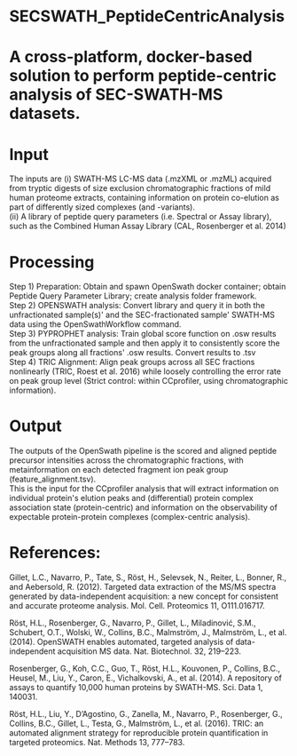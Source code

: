 # SECSWATH_PeptideCentricAnalysis
# A cross-platform, docker-based solution to perform peptide-centric analysis of SEC-SWATH-MS datasets.

# Input
The inputs are
(i) SWATH-MS LC-MS data (.mzXML or .mzML) acquired from tryptic digests of size exclusion chromatographic fractions of mild human proteome extracts, containing information on protein co-elution as part of differently sized complexes (and -variants).<br>
(ii) A library of peptide query parameters (i.e. Spectral or Assay library), such as the Combined Human Assay Library (CAL, Rosenberger et al. 2014)

# Processing
Step 1) Preparation: Obtain and spawn OpenSwath docker container; obtain Peptide Query Parameter Library; create analysis folder framework. <br>
Step 2) OPENSWATH analysis: Convert library and query it in both the unfractionated sample(s)' and the SEC-fractionated sample' SWATH-MS data using the OpenSwathWorkflow command.<br>
Step 3) PYPROPHET analysis: Train global score function on .osw results from the unfractionated sample and then apply it to consistently score the peak groups along all fractions' .osw results. Convert results to .tsv<br>
Step 4) TRIC Alignment: Align peak groups across all SEC fractions nonlinearly (TRIC, Roest et al. 2016) while loosely controlling the error rate on peak group level (Strict control: within CCprofiler, using chromatographic information).<br>

# Output
The outputs of the OpenSwath pipeline is the scored and aligned peptide precursor intensities across the chromatographic fractions, with metainformation on each detected fragment ion peak group (feature_alignment.tsv).<br>
This is the input for the CCprofiler analysis that will extract information on individual protein's elution peaks and (differential) protein complex association state (protein-centric) and information on the observability of expectable protein-protein complexes (complex-centric analysis).

# References:
Gillet, L.C., Navarro, P., Tate, S., Röst, H., Selevsek, N., Reiter, L., Bonner, R., and Aebersold, R. (2012). Targeted data extraction of the MS/MS spectra generated by data-independent acquisition: a new concept for consistent and accurate proteome analysis. Mol. Cell. Proteomics 11, O111.016717.

Röst, H.L., Rosenberger, G., Navarro, P., Gillet, L., Miladinović, S.M., Schubert, O.T., Wolski, W., Collins, B.C., Malmström, J., Malmström, L., et al. (2014). OpenSWATH enables automated, targeted analysis of data-independent acquisition MS data. Nat. Biotechnol. 32, 219–223.

Rosenberger, G., Koh, C.C., Guo, T., Röst, H.L., Kouvonen, P., Collins, B.C., Heusel, M., Liu, Y., Caron, E., Vichalkovski, A., et al. (2014). A repository of assays to quantify 10,000 human proteins by SWATH-MS. Sci. Data 1, 140031.

Röst, H.L., Liu, Y., D’Agostino, G., Zanella, M., Navarro, P., Rosenberger, G., Collins, B.C., Gillet, L., Testa, G., Malmström, L., et al. (2016). TRIC: an automated alignment strategy for reproducible protein quantification in targeted proteomics. Nat. Methods 13, 777–783.
